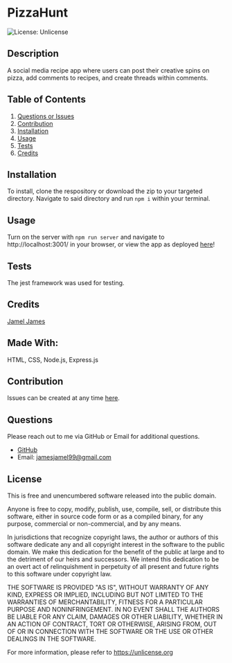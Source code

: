 # PizzaHunt 

![License: Unlicense](https://img.shields.io/badge/license-Unlicense-blue.svg)

## Description
A social media recipe app where users can post their creative spins on pizza, add comments to recipes, and create threads within comments.
## Table of Contents
1. [Questions or Issues](#Questions)
2. [Contribution](#Contribution)
3. [Installation](#Installation)
4. [Usage](#Usage)
5. [Tests](#Tests)
6. [Credits](#Credits)
## Installation
To install, clone the respository or download the zip to your targeted directory. Navigate to said directory and run `npm i` within your terminal.
## Usage
Turn on the server with `npm run server` and navigate to http://localhost:3001/ in your browser, or view the app as deployed [here](shielded-bayou-64523.herokuapp.com/)!
## Tests
The jest framework was used for testing.
## Credits
[Jamel James](https://github.com/jrj-sys)
## Made With:
HTML, CSS, Node.js, Express.js
## Contribution 
Issues can be created at any time [here](https://github.com/jrj-sys/PizzaHunt/issues).
## Questions
Please reach out to me via GitHub or Email for additional questions.

- [GitHub](https://github.com/jrj-sys)
- Email: jamesjamel99@gmail.com

## License
This is free and unencumbered software released into the public domain.

Anyone is free to copy, modify, publish, use, compile, sell, or
distribute this software, either in source code form or as a compiled
binary, for any purpose, commercial or non-commercial, and by any
means.

In jurisdictions that recognize copyright laws, the author or authors
of this software dedicate any and all copyright interest in the
software to the public domain. We make this dedication for the benefit
of the public at large and to the detriment of our heirs and
successors. We intend this dedication to be an overt act of
relinquishment in perpetuity of all present and future rights to this
software under copyright law.

THE SOFTWARE IS PROVIDED "AS IS", WITHOUT WARRANTY OF ANY KIND,
EXPRESS OR IMPLIED, INCLUDING BUT NOT LIMITED TO THE WARRANTIES OF
MERCHANTABILITY, FITNESS FOR A PARTICULAR PURPOSE AND NONINFRINGEMENT.
IN NO EVENT SHALL THE AUTHORS BE LIABLE FOR ANY CLAIM, DAMAGES OR
OTHER LIABILITY, WHETHER IN AN ACTION OF CONTRACT, TORT OR OTHERWISE,
ARISING FROM, OUT OF OR IN CONNECTION WITH THE SOFTWARE OR THE USE OR
OTHER DEALINGS IN THE SOFTWARE.

For more information, please refer to <https://unlicense.org>

